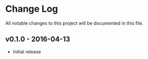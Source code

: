 # Change Log
All notable changes to this project will be documented in this file.

## v0.1.0 - 2016-04-13
- Initial release
